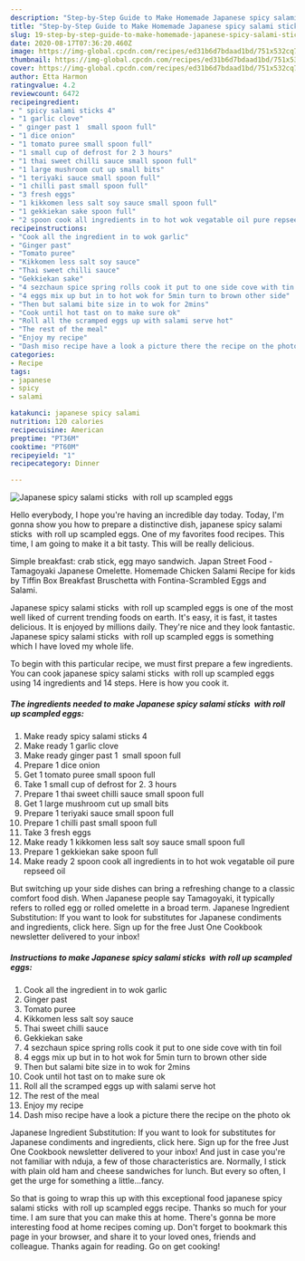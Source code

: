 ```yaml
---
description: "Step-by-Step Guide to Make Homemade Japanese spicy salami sticks  with roll up scampled eggs"
title: "Step-by-Step Guide to Make Homemade Japanese spicy salami sticks  with roll up scampled eggs"
slug: 19-step-by-step-guide-to-make-homemade-japanese-spicy-salami-sticks-with-roll-up-scampled-eggs
date: 2020-08-17T07:36:20.460Z
image: https://img-global.cpcdn.com/recipes/ed31b6d7bdaad1bd/751x532cq70/japanese-spicy-salami-sticks-with-roll-up-scampled-eggs-recipe-main-photo.jpg
thumbnail: https://img-global.cpcdn.com/recipes/ed31b6d7bdaad1bd/751x532cq70/japanese-spicy-salami-sticks-with-roll-up-scampled-eggs-recipe-main-photo.jpg
cover: https://img-global.cpcdn.com/recipes/ed31b6d7bdaad1bd/751x532cq70/japanese-spicy-salami-sticks-with-roll-up-scampled-eggs-recipe-main-photo.jpg
author: Etta Harmon
ratingvalue: 4.2
reviewcount: 6472
recipeingredient:
- " spicy salami sticks 4"
- "1 garlic clove"
- " ginger past 1  small spoon full"
- "1 dice onion"
- "1 tomato puree small spoon full"
- "1 small cup of defrost for 2 3 hours"
- "1 thai sweet chilli sauce small spoon full"
- "1 large mushroom cut up small bits"
- "1 teriyaki sauce small spoon full"
- "1 chilli past small spoon full"
- "3 fresh eggs"
- "1 kikkomen less salt soy sauce small spoon full"
- "1 gekkiekan sake spoon full"
- "2 spoon cook all ingredients in to hot wok vegatable oil pure repseed oil"
recipeinstructions:
- "Cook all the ingredient in to wok garlic"
- "Ginger past"
- "Tomato puree"
- "Kikkomen less salt soy sauce"
- "Thai sweet chilli sauce"
- "Gekkiekan sake"
- "4 sezchaun spice spring rolls cook it put to one side cove with tin foil"
- "4 eggs mix up but in to hot wok for 5min turn to brown other side"
- "Then but salami bite size in to wok for 2mins"
- "Cook until hot tast on to make sure ok"
- "Roll all the scramped eggs up with salami serve hot"
- "The rest of the meal"
- "Enjoy my recipe"
- "Dash miso recipe have a look a picture there the recipe on the photo ok"
categories:
- Recipe
tags:
- japanese
- spicy
- salami

katakunci: japanese spicy salami 
nutrition: 120 calories
recipecuisine: American
preptime: "PT36M"
cooktime: "PT60M"
recipeyield: "1"
recipecategory: Dinner

---
```



![Japanese spicy salami sticks  with roll up scampled eggs](https://img-global.cpcdn.com/recipes/ed31b6d7bdaad1bd/751x532cq70/japanese-spicy-salami-sticks-with-roll-up-scampled-eggs-recipe-main-photo.jpg)

Hello everybody, I hope you're having an incredible day today. Today, I'm gonna show you how to prepare a distinctive dish, japanese spicy salami sticks  with roll up scampled eggs. One of my favorites food recipes. This time, I am going to make it a bit tasty. This will be really delicious.

Simple breakfast: crab stick, egg mayo sandwich. Japan Street Food - Tamagoyaki Japanese Omelette. Homemade Chicken Salami Recipe for kids by Tiffin Box Breakfast Bruschetta with Fontina-Scrambled Eggs and Salami.

Japanese spicy salami sticks  with roll up scampled eggs is one of the most well liked of current trending foods on earth. It's easy, it is fast, it tastes delicious. It is enjoyed by millions daily. They're nice and they look fantastic. Japanese spicy salami sticks  with roll up scampled eggs is something which I have loved my whole life.


To begin with this particular recipe, we must first prepare a few ingredients. You can cook japanese spicy salami sticks  with roll up scampled eggs using 14 ingredients and 14 steps. Here is how you cook it.

<!--inarticleads1-->

##### The ingredients needed to make Japanese spicy salami sticks  with roll up scampled eggs:

1. Make ready  spicy salami sticks 4
1. Make ready 1 garlic clove
1. Make ready  ginger past 1  small spoon full
1. Prepare 1 dice onion
1. Get 1 tomato puree small spoon full
1. Take 1 small cup of defrost for 2. 3 hours
1. Prepare 1 thai sweet chilli sauce small spoon full
1. Get 1 large mushroom cut up small bits
1. Prepare 1 teriyaki sauce small spoon full
1. Prepare 1 chilli past small spoon full
1. Take 3 fresh eggs
1. Make ready 1 kikkomen less salt soy sauce small spoon full
1. Prepare 1 gekkiekan sake spoon full
1. Make ready 2 spoon cook all ingredients in to hot wok vegatable oil pure repseed oil


But switching up your side dishes can bring a refreshing change to a classic comfort food dish. When Japanese people say Tamagoyaki, it typically refers to rolled egg or rolled omelette in a broad term. Japanese Ingredient Substitution: If you want to look for substitutes for Japanese condiments and ingredients, click here. Sign up for the free Just One Cookbook newsletter delivered to your inbox! 

<!--inarticleads2-->

##### Instructions to make Japanese spicy salami sticks  with roll up scampled eggs:

1. Cook all the ingredient in to wok garlic
1. Ginger past
1. Tomato puree
1. Kikkomen less salt soy sauce
1. Thai sweet chilli sauce
1. Gekkiekan sake
1. 4 sezchaun spice spring rolls cook it put to one side cove with tin foil
1. 4 eggs mix up but in to hot wok for 5min turn to brown other side
1. Then but salami bite size in to wok for 2mins
1. Cook until hot tast on to make sure ok
1. Roll all the scramped eggs up with salami serve hot
1. The rest of the meal
1. Enjoy my recipe
1. Dash miso recipe have a look a picture there the recipe on the photo ok


Japanese Ingredient Substitution: If you want to look for substitutes for Japanese condiments and ingredients, click here. Sign up for the free Just One Cookbook newsletter delivered to your inbox! And just in case you&#39;re not familiar with nduja, a few of those characteristics are. Normally, I stick with plain old ham and cheese sandwiches for lunch. But every so often, I get the urge for something a little…fancy. 

So that is going to wrap this up with this exceptional food japanese spicy salami sticks  with roll up scampled eggs recipe. Thanks so much for your time. I am sure that you can make this at home. There's gonna be more interesting food at home recipes coming up. Don't forget to bookmark this page in your browser, and share it to your loved ones, friends and colleague. Thanks again for reading. Go on get cooking!
